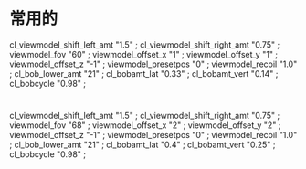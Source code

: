 # 常用的
cl_viewmodel_shift_left_amt "1.5"
;
cl_viewmodel_shift_right_amt "0.75"
;
viewmodel_fov "60"
;
viewmodel_offset_x "1"
;
viewmodel_offset_y "1"
;
viewmodel_offset_z "-1"
;
viewmodel_presetpos "0"
;
viewmodel_recoil "1.0"
;
cl_bob_lower_amt "21"
;
cl_bobamt_lat "0.33"
;
cl_bobamt_vert "0.14"
;
cl_bobcycle "0.98"
;
# 
cl_viewmodel_shift_left_amt "1.5"
;
cl_viewmodel_shift_right_amt "0.75"
;
viewmodel_fov "68"
;
viewmodel_offset_x "2"
;
viewmodel_offset_y "2"
;
viewmodel_offset_z "-1"
;
viewmodel_presetpos "0"
;
viewmodel_recoil "1.0"
;
cl_bob_lower_amt "21"
;
cl_bobamt_lat "0.4"
;
cl_bobamt_vert "0.25"
;
cl_bobcycle "0.98"
;